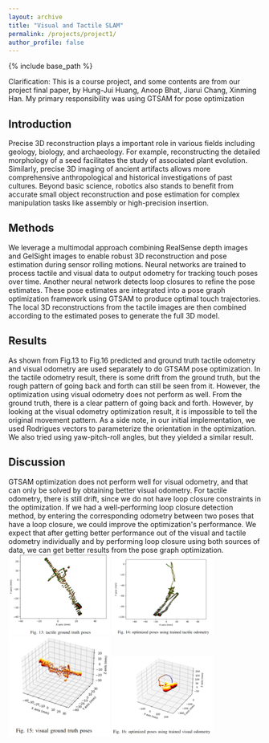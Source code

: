 ```yaml
---
layout: archive
title: "Visual and Tactile SLAM"
permalink: /projects/project1/
author_profile: false
---
```


{% include base_path %}

Clarification: This is a course project, and some contents are from our project final paper, by Hung-Jui Huang, Anoop Bhat, Jiarui Chang, Xinming Han. My primary responsibility was using GTSAM for pose optimization

## Introduction
Precise 3D reconstruction plays a important role in various fields including geology, biology, and archaeology. For example, reconstructing the detailed morphology of a seed facilitates the study of associated plant evolution. Similarly, precise 3D imaging of ancient artifacts allows more comprehensive anthropological and historical investigations of past cultures. Beyond basic science, robotics also stands to benefit from accurate small object reconstruction and pose estimation for complex manipulation tasks like assembly or high-precision insertion.  

## Methods
We leverage a multimodal approach combining RealSense depth images and GelSight images to enable robust 3D reconstruction and pose estimation during sensor rolling motions. Neural networks are trained to process tactile and visual data to output odometry for tracking touch poses over time. Another neural network detects loop closures to refine the pose estimates. These pose estimates are integrated into a pose graph optimization framework using GTSAM to produce optimal touch trajectories. The local 3D reconstructions from the tactile images are then combined according to the estimated poses to generate the full 3D model.

## Results
As shown from Fig.13 to Fig.16 predicted and ground truth tactile odometry and visual odometry are used separately to do GTSAM pose optimization. In the tactile odometry result, there is some drift from the ground truth, but the rough pattern of going back and forth can still be seen from it. However, the optimization using visual odometry does not perform as well. From the ground truth, there is a clear pattern of going back and forth. However, by looking at the visual odometry optimization result, it is impossible to tell the original movement pattern. As a side note, in our initial implementation, we used Rodrigues vectors to parameterize the orientation in the optimization. We also tried using yaw-pitch-roll angles, but they yielded a similar result.  

## Discussion
GTSAM optimization does not perform well for visual odometry, and that can only be solved by obtaining better visual odometry. For tactile odometry, there is still drift, since we do not have loop closure constraints in the optimization. If we had a well-performing loop closure detection method, by entering the corresponding odometry between two poses that have a loop closure, we could improve the optimization's performance. We expect that after getting better performance out of the visual and tactile odometry individually and by performing loop closure using both sources of data, we can get better results from the pose graph optimization.  
<img src="/images/Project_1/fig13.png" alt="Example" style="width:40%; height:auto;">
<img src="/images/Project_1/fig14.png" alt="Example" style="width:40%; height:auto;">
<img src="/images/Project_1/fig15.png" alt="Example" style="width:40%; height:auto;">
<img src="/images/Project_1/fig16.png" alt="Example" style="width:40%; height:auto;">  
<!-- ![p1f13](/images/Project_1/fig13.png) -->
<!-- ![p1f14](/images/Project_1/fig14.png)
![p1f15](/images/Project_1/fig15.png)
![p1f16](/images/Project_1/fig16.png) -->